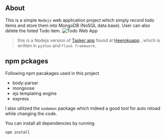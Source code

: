 ## About
This is a simple `Nodejs` web application project  which simply record todo items and store them into MongoDB (NoSQL data base). User can also delete the listed Todo item. 
![Todo Web App](/todo.png "Nodejs app")

> this is a Nodejs version of [Tasker app](https://github.com/manojap/Flaask-task-master) found at [Heerokuapp](http:\\minimaltasker.herkuapp.com) , which is written in `python` and `Flask framework`.  

## npm pckages
Following npm pacakages used in this project
* body-parser
* mongoose
* ejs templating engine
* express

I also utilized the `nodemon` package which indeed a good tool for auto reload while changing the code.

You can install all dependencies by running 

``` npm install ```


